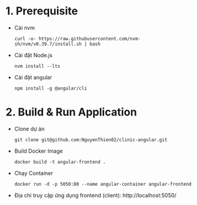 # 1. Prerequisite
- Cài nvm
  ```
  curl -o- https://raw.githubusercontent.com/nvm-sh/nvm/v0.39.7/install.sh | bash
  ```
- Cài đặt Node.js
  ```
  nvm install --lts
  ```
- Cài đặt angular
  ```
  npm install -g @angular/cli
  ```

# 2. Build & Run Application
- Clone dự án
  ```
  git clone git@github.com:NguyenThien02/clinic-angular.git
  ```
- Build Docker Image
  ```
  docker build -t angular-frontend .
  ```
- Chạy Container
  ```
  docker run -d -p 5050:80 --name angular-container angular-frontend
  ```
- Địa chỉ truy cập ứng dụng frontend (client): http://localhost:5050/
